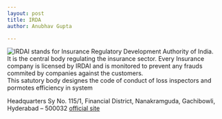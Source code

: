 ```yaml
---
layout: post
title: IRDA 
author: Anubhav Gupta

---
```


<style>
  body{
    background-image: url("https://i.postimg.cc/ZRvJnc6t/piggy-bank-3117656.jpg");
  }
  </style>

<img style="float:left;" src="https://en.wikipedia.org/wiki/File:IRDA_New_logo.jpg">


IRDAI stands for Insurance Regulatory Development Authority of India.<br/>
It is the central body regulating the insurance sector. Every Insurance company is licensed by IRDAI and is monitored to prevent any frauds commited by companies against the customers.<br/> 
This satutory body designes the code of conduct of loss inspectors and pormotes efficiency in system<br/>

Headquarters	Sy No. 115/1, Financial District, Nanakramguda, Gachibowli, Hyderabad – 500032
[official site](https://www.irdai.gov.in/)

